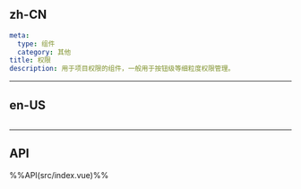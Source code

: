 ## zh-CN
```yaml
meta:
  type: 组件
  category: 其他
title: 权限
description: 用于项目权限的组件，一般用于按钮级等细粒度权限管理。
```
---
## en-US
```yaml

```
---


## API

%%API(src/index.vue)%%
